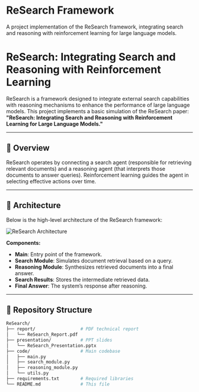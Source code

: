 # ReSearch Framework

A project implementation of the ReSearch framework, integrating search and reasoning with reinforcement learning for large language models.

# ReSearch: Integrating Search and Reasoning with Reinforcement Learning

ReSearch is a framework designed to integrate external search capabilities with reasoning mechanisms to enhance the performance of large language models. This project implements a basic simulation of the ReSearch paper:  
**"ReSearch: Integrating Search and Reasoning with Reinforcement Learning for Large Language Models."**

---

## 🚀 Overview

ReSearch operates by connecting a search agent (responsible for retrieving relevant documents) and a reasoning agent (that interprets those documents to answer queries). Reinforcement learning guides the agent in selecting effective actions over time.

---

## 📌 Architecture

Below is the high-level architecture of the ReSearch framework:

![ReSearch Architecture](./report/research_diagram.png)

**Components:**
- **Main**: Entry point of the framework.
- **Search Module**: Simulates document retrieval based on a query.
- **Reasoning Module**: Synthesizes retrieved documents into a final answer.
- **Search Results**: Stores the intermediate retrieved data.
- **Final Answer**: The system’s response after reasoning.

---

## 📁 Repository Structure

```bash
ReSearch/
├── report/                 # PDF technical report
│   └── ReSearch_Report.pdf
├── presentation/           # PPT slides
│   └── ReSearch_Presentation.pptx
├── code/                   # Main codebase
│   ├── main.py
│   ├── search_module.py
│   ├── reasoning_module.py
│   └── utils.py
├── requirements.txt        # Required libraries
└── README.md               # This file


